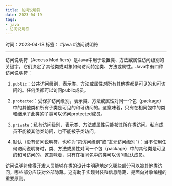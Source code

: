 ```yaml
---
title: 访问说明符
date: 2023-04-19
tags: 
- java 
- 访问说明符
---
```


时间：2023-04-18
标签： #java #访问说明符

---

访问说明符（Access Modifiers）是Java中用于设置类、方法或属性访问级别的关键字。它们决定了其他类或对象如何访问特定类、方法或属性。Java中有四种访问说明符：

1.  `public`：公共访问级别，表示类、方法或属性对所有其他类都是可见的和可访问的。任何类都可以访问public成员。
    
2.  `protected`：受保护访问级别，表示类、方法或属性对同一个包（package）中的其他类和所有子类是可见的和可访问的。这意味着，只有在相同包中的类和继承了此类的子类可以访问protected成员。
    
3.  `private`：私有访问级别，表示类、方法或属性只能被其所在类访问。私有成员不能被其他类访问，也不能被子类访问。
    
4.  默认（没有访问说明符，也称为“包访问级别”或“友元访问级别”）：当不使用任何访问说明符时，类、方法或属性对同一个包（package）中的其他类是可见的和可访问的。这意味着，只有在相同包中的类可以访问默认成员。
    

访问说明符使得开发人员能够在类的设计中明确地定义哪些部分可以被其他类访问，哪些部分应该对外部隐藏。这有助于实现封装和信息隐藏，是面向对象编程的重要原则。